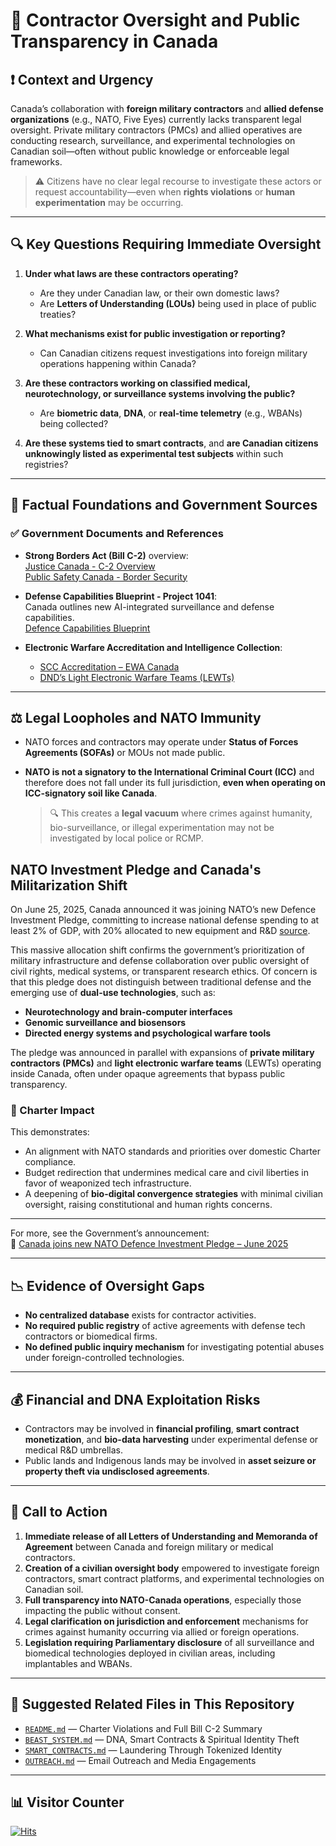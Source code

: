 # 🚨 Contractor Oversight and Public Transparency in Canada

## ❗ Context and Urgency

Canada’s collaboration with **foreign military contractors** and **allied defense organizations** (e.g., NATO, Five Eyes) currently lacks transparent legal oversight. Private military contractors (PMCs) and allied operatives are conducting research, surveillance, and experimental technologies on Canadian soil—often without public knowledge or enforceable legal frameworks. 

> ⚠️ Citizens have no clear legal recourse to investigate these actors or request accountability—even when **rights violations** or **human experimentation** may be occurring.

---

## 🔍 Key Questions Requiring Immediate Oversight

1. **Under what laws are these contractors operating?**
   - Are they under Canadian law, or their own domestic laws?
   - Are **Letters of Understanding (LOUs)** being used in place of public treaties?

2. **What mechanisms exist for public investigation or reporting?**
   - Can Canadian citizens request investigations into foreign military operations happening within Canada?

3. **Are these contractors working on classified medical, neurotechnology, or surveillance systems involving the public?**
   - Are **biometric data**, **DNA**, or **real-time telemetry** (e.g., WBANs) being collected?

4. **Are these systems tied to smart contracts**, and **are Canadian citizens unknowingly listed as experimental test subjects** within such registries?

---

## 🧾 Factual Foundations and Government Sources

### ✅ Government Documents and References

- **Strong Borders Act (Bill C-2)** overview:  
  [Justice Canada - C-2 Overview](https://www.justice.gc.ca/eng/csj-sjc/pl/charter-charte/c2_2.html)  
  [Public Safety Canada - Border Security](https://www.canada.ca/en/public-safety-canada/news/2025/06/the-strong-borders-act---government-of-canada-strengthens-border-security.html)

- **Defense Capabilities Blueprint - Project 1041**:  
  Canada outlines new AI-integrated surveillance and defense capabilities.  
  [Defence Capabilities Blueprint](https://apps.forces.gc.ca/en/defence-capabilities-blueprint/project-details.asp?id=1041)

- **Electronic Warfare Accreditation and Intelligence Collection**:  
  - [SCC Accreditation – EWA Canada](https://scc-ccn.ca/accreditation/laboratories/electronic-warfare-associates-canada-ltd-ewa-canada)  
  - [DND’s Light Electronic Warfare Teams (LEWTs)](https://www.canada.ca/en/department-national-defence/maple-leaf/defence/2022/03/light-electronic-warefare-teams.html)

---

## ⚖️ Legal Loopholes and NATO Immunity

- NATO forces and contractors may operate under **Status of Forces Agreements (SOFAs)** or MOUs not made public.
- **NATO is not a signatory to the International Criminal Court (ICC)** and therefore does not fall under its full jurisdiction, **even when operating on ICC-signatory soil like Canada**.

  > 🔍 This creates a **legal vacuum** where crimes against humanity, bio-surveillance, or illegal experimentation may not be investigated by local police or RCMP.

## NATO Investment Pledge and Canada's Militarization Shift

On June 25, 2025, Canada announced it was joining NATO’s new Defence Investment Pledge, committing to increase national defense spending to at least 2% of GDP, with 20% allocated to new equipment and R&D [source](https://www.pm.gc.ca/en/news/news-releases/2025/06/25/canada-joins-new-nato-defence-investment-pledg).

This massive allocation shift confirms the government’s prioritization of military infrastructure and defense collaboration over public oversight of civil rights, medical systems, or transparent research ethics. Of concern is that this pledge does not distinguish between traditional defense and the emerging use of **dual-use technologies**, such as:

- **Neurotechnology and brain-computer interfaces**
- **Genomic surveillance and biosensors**
- **Directed energy systems and psychological warfare tools**

The pledge was announced in parallel with expansions of **private military contractors (PMCs)** and **light electronic warfare teams** (LEWTs) operating inside Canada, often under opaque agreements that bypass public transparency.

### 📍 Charter Impact

This demonstrates:
- An alignment with NATO standards and priorities over domestic Charter compliance.
- Budget redirection that undermines medical care and civil liberties in favor of weaponized tech infrastructure.
- A deepening of **bio-digital convergence strategies** with minimal civilian oversight, raising constitutional and human rights concerns.

---

For more, see the Government’s announcement:  
🔗 [Canada joins new NATO Defence Investment Pledge – June 2025](https://www.pm.gc.ca/en/news/news-releases/2025/06/25/canada-joins-new-nato-defence-investment-pledg)

---

## 📉 Evidence of Oversight Gaps

- **No centralized database** exists for contractor activities.
- **No required public registry** of active agreements with defense tech contractors or biomedical firms.
- **No defined public inquiry mechanism** for investigating potential abuses under foreign-controlled technologies.

---

## 💰 Financial and DNA Exploitation Risks

- Contractors may be involved in **financial profiling**, **smart contract monetization**, and **bio-data harvesting** under experimental defense or medical R&D umbrellas.
- Public lands and Indigenous lands may be involved in **asset seizure or property theft via undisclosed agreements**.

---

## 📢 Call to Action

1. **Immediate release of all Letters of Understanding and Memoranda of Agreement** between Canada and foreign military or medical contractors.
2. **Creation of a civilian oversight body** empowered to investigate foreign contractors, smart contract platforms, and experimental technologies on Canadian soil.
3. **Full transparency into NATO-Canada operations**, especially those impacting the public without consent.
4. **Legal clarification on jurisdiction and enforcement** mechanisms for crimes against humanity occurring via allied or foreign operations.
5. **Legislation requiring Parliamentary disclosure** of all surveillance and biomedical technologies deployed in civilian areas, including implantables and WBANs.

---

## 🔗 Suggested Related Files in This Repository

- [`README.md`](./README.md) — Charter Violations and Full Bill C-2 Summary  
- [`BEAST_SYSTEM.md`](./BEAST_SYSTEM.md) — DNA, Smart Contracts & Spiritual Identity Theft  
- [`SMART_CONTRACTS.md`](./SMART_CONTRACTS.md) — Laundering Through Tokenized Identity  
- [`OUTREACH.md`](./OUTREACH.md) — Email Outreach and Media Engagements

---

## 📊 Visitor Counter

[![Hits](https://hitcounter.pythonanywhere.com/count/tag.svg?url=https://github.com/Valcrywings/charter-challenge-bill-c2-/blob/main/CONTRACTOR_OVERSIGHT.md)](https://github.com/Valcrywings/charter-challenge-bill-c2-)


